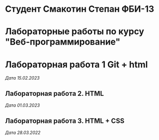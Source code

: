 # Студент Смакотин Степан ФБИ-13

# Лабораторные работы по курсу "Веб-программирование"

# Лабораторная работа 1 Git + html

*Дата 15.02.2023*

## Лабораторная работа 2. HTML

*Дата 01.03.2023*

## Лабораторная работа 3. HTML + CSS

*Дата 28.03.2022*
